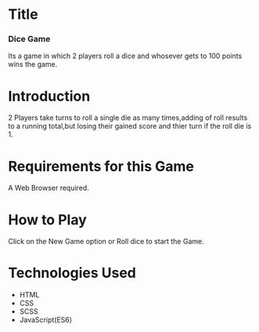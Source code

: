 # Title

### Dice Game

Its a game in which 2 players roll a dice and whosever gets to 100 points wins the game.

# Introduction

2 Players take turns to roll a single die as many times,adding of roll results to a running total,but losing their gained score and thier turn if the roll die is 1.

# Requirements for this Game

A Web Browser required.

# How to Play

Click on the New Game option or Roll dice to start the Game.

# Technologies Used

- HTML
- CSS
- SCSS
- JavaScript(ES6)

